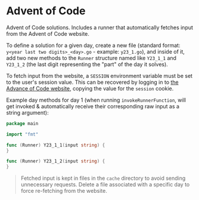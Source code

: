# Advent of Code
Advent of Code solutions. Includes a runner that automatically fetches input from the Advent of Code website.

To define a solution for a given day, create a new file (standard format: `y<year last two digits>_<day>.go` - example: `y23_1.go`), and inside of it, add two new methods to the `Runner` structure named like `Y23_1_1` and `Y23_1_2` (the last digit representing the "part" of the day it solves).

To fetch input from the website, a `SESSION` environment variable must be set to the user's session value. This can be recovered by logging in to [the Advance of Code website](https://adventofcode.com/), copying the value for the `session` cookie.

Example day methods for day 1 (when running `invokeRunnerFunction`, will get invoked & automatically receive their corresponding raw input as a string argument):

```go
package main

import "fmt"

func (Runner) Y23_1_1(input string) {
}

func (Runner) Y23_1_2(input string) {
}
```

> Fetched input is kept in files in the `cache` directory to avoid sending unnecessary requests. Delete a file associated with a specific day to force re-fetching from the website.
